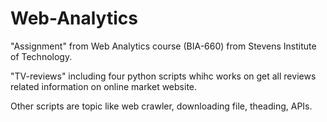 # Web-Analytics


"Assignment" from Web Analytics course (BIA-660) from Stevens Institute of Technology.
    
"TV-reviews" including four python scripts whihc works on get all reviews related information on online market website.
    
Other scripts are topic like web crawler, downloading file, theading, APIs.

